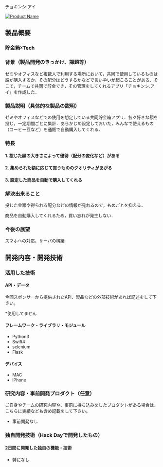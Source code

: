  チョキンシ.アイ

[![Product Name](image.png)](https://www.youtube.com/watch?v=G5rULR53uMk)

## 製品概要
### 貯金箱☓Tech

### 背景（製品開発のきっかけ、課題等）
ゼミやオフィスなど複数人で利用する場所において，共同で使用しているものは誰が購入するか，その配分はどうするかなどで言い争いが起こることがある．そこで，チームで共同で貯金でき，その管理をしてくれるアプリ「チョキンシ.アイ」を作成した．

### 製品説明（具体的な製品の説明）
ゼミやオフィスなどでの使用を想定している共同貯金箱アプリ．各々好きな額を投じ，一定期間ごとに集計．あらかじめ設定しておいた，みんなで使えるもの（コーヒー豆など）を通販で自動購入してくれる．

### 特長

#### 1. 投じた額の大きさによって優待（配分の変化など）がある

#### 2. 集められた額に応じて買うもののクオリティがあがる

#### 3. 設定した商品を自動で購入してくれる

### 解決出来ること
投じた金額や得られる配分などの情報が見れるので，もめごとを抑える．

商品を自動購入してくれるため，買い忘れが発生しない．

### 今後の展望
スマホへの対応，サーバの構築


## 開発内容・開発技術
### 活用した技術
#### API・データ
今回スポンサーから提供されたAPI、製品などの外部技術があれば記述をして下さい。

*使用してません

#### フレームワーク・ライブラリ・モジュール
* Python3
* Swift4
* selenium
* Flask

#### デバイス
* MAC
* iPhone

### 研究内容・事前開発プロダクト（任意）
ご自身やチームの研究内容や、事前に持ち込みをしたプロダクトがある場合は、こちらに実績なども含め記載をして下さい。

* 事前開発なし


### 独自開発技術（Hack Dayで開発したもの）
#### 2日間に開発した独自の機能・技術
* 特になし
